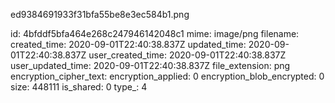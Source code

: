 ed9384691933f31bfa55be8e3ec584b1.png

id: 4bfddf5bfa464e268c247946142048c1
mime: image/png
filename: 
created_time: 2020-09-01T22:40:38.837Z
updated_time: 2020-09-01T22:40:38.837Z
user_created_time: 2020-09-01T22:40:38.837Z
user_updated_time: 2020-09-01T22:40:38.837Z
file_extension: png
encryption_cipher_text: 
encryption_applied: 0
encryption_blob_encrypted: 0
size: 448111
is_shared: 0
type_: 4